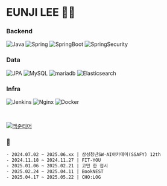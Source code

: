 # EUNJI LEE 👩‍💻
<!-- [![Hits](https://hits.seeyoufarm.com/api/count/incr/badge.svg?url=https%3A%2F%2Fgithub.com%2Fdmswldk28&count_bg=%23B187CF&title_bg=%23CBCACA&icon=&icon_color=%23E5E5E5&title=hits&edge_flat=false)](https://hits.seeyoufarm.com) -->
<!-- 아이콘 https://simpleicons.org/ -->

### Backend
![Java](https://img.shields.io/badge/Java-007396.svg?&style=for-the-badge&logo=Java&logoColor=white)
![Spring](https://img.shields.io/badge/Spring-6DB33F.svg?&style=for-the-badge&logo=Spring&logoColor=white)
![SpringBoot](https://img.shields.io/badge/SpringBoot-6DB33F.svg?&style=for-the-badge&logo=SpringBoot&logoColor=white)
![SpringSecurity](https://img.shields.io/badge/SpringSecurity-6DB33F.svg?&style=for-the-badge&logo=SpringSecurity&logoColor=white)


### Data
![JPA](https://img.shields.io/badge/JPA-6DB33F.svg?&style=for-the-badge&logo=JPA&logoColor=white)
![MySQL](https://img.shields.io/badge/MySQL-4479A1.svg?&style=for-the-badge&logo=MySQL&logoColor=white)
![mariadb](https://img.shields.io/badge/mariadb-003545.svg?&style=for-the-badge&logo=mariadb&logoColor=white)
![Elasticsearch](https://img.shields.io/badge/elasticsearch-005571.svg?&style=for-the-badge&logo=elasticsearch&logoColor=white)

<!-- [![eunji's GitHub stats](https://github-readme-stats.vercel.app/api?username=dmswldk28)](https://github.com/dmswldk28) -->

### Infra
![Jenkins](https://img.shields.io/badge/Jenkins-D24939.svg?&style=for-the-badge&logo=Jenkins&logoColor=white)
![Nginx](https://img.shields.io/badge/Nginx-009639.svg?&style=for-the-badge&logo=Nginx&logoColor=white)
![Docker](https://img.shields.io/badge/Docker-2496ED.svg?&style=for-the-badge&logo=Docker&logoColor=white)

<br>

[![백준티어](https://mazassumnida.wtf/api/generate_badge?boj=dmswldk)](https://solved.ac/dmswldk)


### 🌱
```html
- 2024.07.02 ~ 2025.06.xx | 삼성청년SW·AI아카데미(SSAFY) 12th
- 2024.11.18 ~ 2024.11.27 | FIT-YOU
- 2025.01.06 ~ 2025.02.21 | 고민 한 접시
- 2025.02.24 ~ 2025.04.11 | BookNEST
- 2025.04.17 ~ 2025.05.22 | CHO:LOG
```

<!--
- 🔭 I’m currently working on ...
- 🌱 I’m currently learning ...
- 👯 I’m looking to collaborate on ...
- 🤔 I’m looking for help with ...
- 💬 Ask me about ...
- 📫 How to reach me: ...
- 😄 Pronouns: ...
- ⚡ Fun fact: ...
-->
